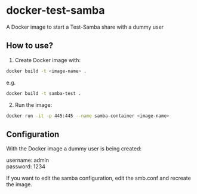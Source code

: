 # docker-test-samba

A Docker image to start a Test-Samba share with a dummy user

## How to use?
1. Create Docker image with:
```bash
docker build -t <image-name> .
```
e.g.
```bash
docker build -t samba-test .
```

2. Run the image:
```bash
docker run -it -p 445:445 --name samba-container <image-name>
```

## Configuration
With the Docker image a dummy user is being created:

username: admin<br>
password: 1234

If you want to edit the samba configuration, edit the smb.conf and recreate the image.

